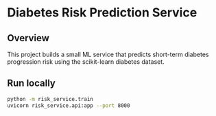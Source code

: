 # Diabetes Risk Prediction Service

## Overview
This project builds a small ML service that predicts short-term diabetes progression risk using the scikit-learn diabetes dataset.

## Run locally
```bash
python -m risk_service.train
uvicorn risk_service.api:app --port 8000
